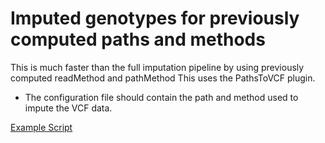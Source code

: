 # Imputed genotypes for previously computed paths and methods

This is much faster than the full imputation pipeline by using previously computed readMethod and pathMethod 
This uses the PathsToVCF plugin. 

* The configuration file should contain the path and method used to impute the VCF data.

[Example Script](https://github.com/TriticeaeToolbox/PHGv2/blob/main/imputation-precomputed/run-vcf-WCdatabase.sh)
